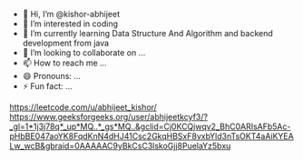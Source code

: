 - 👋 Hi, I’m @kishor-abhijeet
- 👀 I’m interested in coding
- 🌱 I’m currently learning Data Structure And Algorithm and backend development from java
- 💞️ I’m looking to collaborate on ...
- 📫 How to reach me ...
- 😄 Pronouns: ...
- ⚡ Fun fact: ...

<!---
kishor-abhijeet/kishor-abhijeet is a ✨ special ✨ repository because its `README.md` (this file) appears on your GitHub profile.
You can click the Preview link to take a look at your changes.
--->
https://leetcode.com/u/abhijeet_kishor/
https://www.geeksforgeeks.org/user/abhijeetkcyf3/?_gl=1*1j3j78q*_up*MQ..*_gs*MQ..&gclid=Cj0KCQjwqv2_BhC0ARIsAFb5Ac-pHbBE047aoYK8FqdKnN4dHJ41Csc2GkqHBSxF8vxbYld3nTsOKT4aAiKYEALw_wcB&gbraid=0AAAAAC9yBkCsC3lskoGjj8PuelaYz5bxu 
